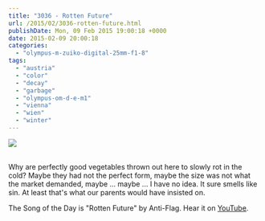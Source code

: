 ```yaml
---
title: "3036 - Rotten Future"
url: /2015/02/3036-rotten-future.html
publishDate: Mon, 09 Feb 2015 19:00:18 +0000
date: 2015-02-09 20:00:18
categories: 
  - "olympus-m-zuiko-digital-25mm-f1-8"
tags: 
  - "austria"
  - "color"
  - "decay"
  - "garbage"
  - "olympus-om-d-e-m1"
  - "vienna"
  - "wien"
  - "winter"
---
```

<div class="container">
<div class="center"><a target="_blank" href="https://d25zfm9zpd7gm5.cloudfront.net/1200x1200/2015/20150201_145244_lr.jpg"><img src="https://d25zfm9zpd7gm5.cloudfront.net/0600x0600/2015/20150201_145244_lr.jpg" /></a></div>
</div>
<br />

Why are perfectly good vegetables thrown out here to slowly rot in the cold? Maybe they had not the perfect form, maybe the size was not what the market demanded, maybe ... maybe ... I have no idea. It sure smells like sin. At least that's what our parents would have insisted on.

The Song of the Day is "Rotten Future" by Anti-Flag. Hear it on <a href="https://www.youtube.com/watch?v=ANCpO2ygD8M" target="_blank">YouTube</a>.
